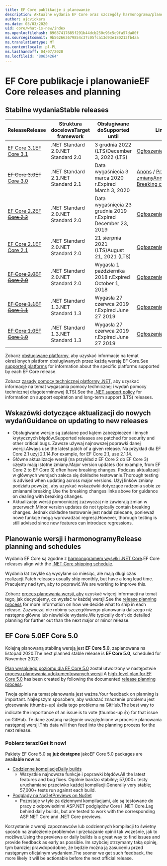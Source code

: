 ```yaml
---
title: EF Core publikacje i planowanie
description: Aktualne wydania EF Core oraz szczegóły harmonogramu/planowania przyszłych wydań
author: ajcvickers
ms.date: 03/03/2020
uid: core/what-is-new/index
ms.openlocfilehash: 89687417685f291b44dcb250c96c5c9fa57da80f
ms.sourcegitcommit: 9b562663679854c37c05fca13d93e180213fb4aa
ms.translationtype: MT
ms.contentlocale: pl-PL
ms.lasthandoff: 04/07/2020
ms.locfileid: "80634264"
---
```

# <a name="ef-core-releases-and-planning"></a><span data-ttu-id="8b1ce-103">EF Core publikacje i planowanie</span><span class="sxs-lookup"><span data-stu-id="8b1ce-103">EF Core releases and planning</span></span>

## <a name="stable-releases"></a><span data-ttu-id="8b1ce-104">Stabilne wydania</span><span class="sxs-lookup"><span data-stu-id="8b1ce-104">Stable releases</span></span>

| <span data-ttu-id="8b1ce-105">Release</span><span class="sxs-lookup"><span data-stu-id="8b1ce-105">Release</span></span> | <span data-ttu-id="8b1ce-106">Struktura docelowa</span><span class="sxs-lookup"><span data-stu-id="8b1ce-106">Target framework</span></span> | <span data-ttu-id="8b1ce-107">Obsługiwane do</span><span class="sxs-lookup"><span data-stu-id="8b1ce-107">Supported until</span></span> | <span data-ttu-id="8b1ce-108">Linki</span><span class="sxs-lookup"><span data-stu-id="8b1ce-108">Links</span></span>
|:--------|------------------|-----------------|------
| [<span data-ttu-id="8b1ce-109">EF Core 3.1</span><span class="sxs-lookup"><span data-stu-id="8b1ce-109">EF Core 3.1</span></span>](https://www.nuget.org/packages/Microsoft.EntityFrameworkCore/3.1.3) | <span data-ttu-id="8b1ce-110">.NET Standard 2.0</span><span class="sxs-lookup"><span data-stu-id="8b1ce-110">.NET Standard 2.0</span></span> | <span data-ttu-id="8b1ce-111">3 grudnia 2022 (LTS)</span><span class="sxs-lookup"><span data-stu-id="8b1ce-111">December 3, 2022 (LTS)</span></span> | [<span data-ttu-id="8b1ce-112">Ogłoszenie</span><span class="sxs-lookup"><span data-stu-id="8b1ce-112">Announcement</span></span>](https://devblogs.microsoft.com/dotnet/announcing-entity-framework-core-3-1-and-entity-framework-6-4/)
| <span data-ttu-id="8b1ce-113">~~[EF Core 3.0](https://www.nuget.org/packages/Microsoft.EntityFrameworkCore/3.0.3)~~</span><span class="sxs-lookup"><span data-stu-id="8b1ce-113">~~[EF Core 3.0](https://www.nuget.org/packages/Microsoft.EntityFrameworkCore/3.0.3)~~</span></span> | <span data-ttu-id="8b1ce-114">.NET Standard 2.1</span><span class="sxs-lookup"><span data-stu-id="8b1ce-114">.NET Standard 2.1</span></span> | <span data-ttu-id="8b1ce-115">Data wygaśnięcia 3 marca 2020 r.</span><span class="sxs-lookup"><span data-stu-id="8b1ce-115">Expired March 3, 2020</span></span> | <span data-ttu-id="8b1ce-116">[Anons](https://devblogs.microsoft.com/dotnet/announcing-ef-core-3-0-and-ef-6-3-general-availability/) / [Przełomowe zmiany](ef-core-3.0/breaking-changes.md)</span><span class="sxs-lookup"><span data-stu-id="8b1ce-116">[Announcement](https://devblogs.microsoft.com/dotnet/announcing-ef-core-3-0-and-ef-6-3-general-availability/) / [Breaking changes](ef-core-3.0/breaking-changes.md)</span></span>
| <span data-ttu-id="8b1ce-117">~~[EF Core 2.2](https://www.nuget.org/packages/Microsoft.EntityFrameworkCore/2.2.6)~~</span><span class="sxs-lookup"><span data-stu-id="8b1ce-117">~~[EF Core 2.2](https://www.nuget.org/packages/Microsoft.EntityFrameworkCore/2.2.6)~~</span></span> | <span data-ttu-id="8b1ce-118">.NET Standard 2.0</span><span class="sxs-lookup"><span data-stu-id="8b1ce-118">.NET Standard 2.0</span></span> | <span data-ttu-id="8b1ce-119">Data wygaśnięcia 23 grudnia 2019 r.</span><span class="sxs-lookup"><span data-stu-id="8b1ce-119">Expired December 23, 2019</span></span> | [<span data-ttu-id="8b1ce-120">Ogłoszenie</span><span class="sxs-lookup"><span data-stu-id="8b1ce-120">Announcement</span></span>](https://devblogs.microsoft.com/dotnet/announcing-entity-framework-core-2-2/)
| [<span data-ttu-id="8b1ce-121">EF Core 2.1</span><span class="sxs-lookup"><span data-stu-id="8b1ce-121">EF Core 2.1</span></span>](https://www.nuget.org/packages/Microsoft.EntityFrameworkCore/2.1.14) | <span data-ttu-id="8b1ce-122">.NET Standard 2.0</span><span class="sxs-lookup"><span data-stu-id="8b1ce-122">.NET Standard 2.0</span></span> | <span data-ttu-id="8b1ce-123">21 sierpnia 2021 (LTS)</span><span class="sxs-lookup"><span data-stu-id="8b1ce-123">August 21, 2021 (LTS)</span></span> | [<span data-ttu-id="8b1ce-124">Ogłoszenie</span><span class="sxs-lookup"><span data-stu-id="8b1ce-124">Announcement</span></span>](https://devblogs.microsoft.com/dotnet/announcing-entity-framework-core-2-1/)
| <span data-ttu-id="8b1ce-125">~~[EF Core 2.0](https://www.nuget.org/packages/Microsoft.EntityFrameworkCore/2.0.3)~~</span><span class="sxs-lookup"><span data-stu-id="8b1ce-125">~~[EF Core 2.0](https://www.nuget.org/packages/Microsoft.EntityFrameworkCore/2.0.3)~~</span></span> | <span data-ttu-id="8b1ce-126">.NET Standard 2.0</span><span class="sxs-lookup"><span data-stu-id="8b1ce-126">.NET Standard 2.0</span></span> | <span data-ttu-id="8b1ce-127">Wygasła 1 października 2018 r.</span><span class="sxs-lookup"><span data-stu-id="8b1ce-127">Expired October 1, 2018</span></span> | [<span data-ttu-id="8b1ce-128">Ogłoszenie</span><span class="sxs-lookup"><span data-stu-id="8b1ce-128">Announcement</span></span>](https://devblogs.microsoft.com/dotnet/announcing-entity-framework-core-2-0/)
| <span data-ttu-id="8b1ce-129">~~[EF Core 1.1](https://www.nuget.org/packages/Microsoft.EntityFrameworkCore/1.1.6)~~</span><span class="sxs-lookup"><span data-stu-id="8b1ce-129">~~[EF Core 1.1](https://www.nuget.org/packages/Microsoft.EntityFrameworkCore/1.1.6)~~</span></span> | <span data-ttu-id="8b1ce-130">.NET Standard 1.3</span><span class="sxs-lookup"><span data-stu-id="8b1ce-130">.NET Standard 1.3</span></span> | <span data-ttu-id="8b1ce-131">Wygasła 27 czerwca 2019 r.</span><span class="sxs-lookup"><span data-stu-id="8b1ce-131">Expired June 27 2019</span></span> | [<span data-ttu-id="8b1ce-132">Ogłoszenie</span><span class="sxs-lookup"><span data-stu-id="8b1ce-132">Announcement</span></span>](https://devblogs.microsoft.com/dotnet/announcing-entity-framework-core-1-1/)
| <span data-ttu-id="8b1ce-133">~~[EF Core 1.0](https://www.nuget.org/packages/Microsoft.EntityFrameworkCore/1.0.6)~~</span><span class="sxs-lookup"><span data-stu-id="8b1ce-133">~~[EF Core 1.0](https://www.nuget.org/packages/Microsoft.EntityFrameworkCore/1.0.6)~~</span></span> | <span data-ttu-id="8b1ce-134">.NET Standard 1.3</span><span class="sxs-lookup"><span data-stu-id="8b1ce-134">.NET Standard 1.3</span></span> | <span data-ttu-id="8b1ce-135">Wygasła 27 czerwca 2019 r.</span><span class="sxs-lookup"><span data-stu-id="8b1ce-135">Expired June 27 2019</span></span> | [<span data-ttu-id="8b1ce-136">Ogłoszenie</span><span class="sxs-lookup"><span data-stu-id="8b1ce-136">Announcement</span></span>](https://devblogs.microsoft.com/dotnet/entity-framework-core-1-0-0-available/)

<span data-ttu-id="8b1ce-137">Zobacz [obsługiwane platformy,](../platforms/index.md) aby uzyskać informacje na temat określonych platform obsługiwanych przez każdą wersję EF Core.</span><span class="sxs-lookup"><span data-stu-id="8b1ce-137">See [supported platforms](../platforms/index.md) for information about the specific platforms supported by each EF Core release.</span></span>

<span data-ttu-id="8b1ce-138">Zobacz [zasady pomocy technicznej platformy .NET,](https://dotnet.microsoft.com/platform/support/policy/dotnet-core) aby uzyskać informacje na temat wygasania pomocy technicznej i wydań pomocy technicznej długoterminowej (LTS).</span><span class="sxs-lookup"><span data-stu-id="8b1ce-138">See the [.NET support policy](https://dotnet.microsoft.com/platform/support/policy/dotnet-core) for information on support expiration and long-term support (LTS) releases.</span></span>

## <a name="guidance-on-updating-to-new-releases"></a><span data-ttu-id="8b1ce-139">Wskazówki dotyczące aktualizacji do nowych wydań</span><span class="sxs-lookup"><span data-stu-id="8b1ce-139">Guidance on updating to new releases</span></span>

* <span data-ttu-id="8b1ce-140">Obsługiwane wersje są załatane pod kątem zabezpieczeń i innych krytycznych błędów.</span><span class="sxs-lookup"><span data-stu-id="8b1ce-140">Supported releases are patched for security and other critical bugs.</span></span> <span data-ttu-id="8b1ce-141">Zawsze używaj najnowszej poprawki danej wersji.</span><span class="sxs-lookup"><span data-stu-id="8b1ce-141">Always use the latest patch of a given release.</span></span> <span data-ttu-id="8b1ce-142">Na przykład dla EF Core 2.1 użyj 2.1.14.</span><span class="sxs-lookup"><span data-stu-id="8b1ce-142">For example, for EF Core 2.1, use 2.1.14.</span></span>
* <span data-ttu-id="8b1ce-143">Główne aktualizacje wersji (na przykład z EF Core 2 do EF Core 3) często mają istotne zmiany.</span><span class="sxs-lookup"><span data-stu-id="8b1ce-143">Major version updates (for example, from EF Core 2 to EF Core 3) often have breaking changes.</span></span> <span data-ttu-id="8b1ce-144">Podczas aktualizacji w głównych wersjach zaleca się dokładne testowanie.</span><span class="sxs-lookup"><span data-stu-id="8b1ce-144">Thorough testing is advised when updating across major versions.</span></span> <span data-ttu-id="8b1ce-145">Użyj linków zmiany podziału powyżej, aby uzyskać wskazówki dotyczące radzenia sobie ze zmianami breaking.</span><span class="sxs-lookup"><span data-stu-id="8b1ce-145">Use the breaking changes links above for guidance on dealing with breaking changes.</span></span>
* <span data-ttu-id="8b1ce-146">Aktualizacje wersji pomocniczej zazwyczaj nie zawierają zmian w przerwach.</span><span class="sxs-lookup"><span data-stu-id="8b1ce-146">Minor version updates do not typically contain breaking changes.</span></span> <span data-ttu-id="8b1ce-147">Jednak dokładne testowanie jest nadal zalecane, ponieważ nowe funkcje mogą wprowadzać regresji.</span><span class="sxs-lookup"><span data-stu-id="8b1ce-147">However, thorough testing is still advised since new features can introduce regressions.</span></span>

## <a name="release-planning-and-schedules"></a><span data-ttu-id="8b1ce-148">Planowanie wersji i harmonogramy</span><span class="sxs-lookup"><span data-stu-id="8b1ce-148">Release planning and schedules</span></span>

<span data-ttu-id="8b1ce-149">Wydania EF Core są zgodne z [harmonogramem wysyłki .NET Core](https://github.com/dotnet/core/blob/master/roadmap.md).</span><span class="sxs-lookup"><span data-stu-id="8b1ce-149">EF Core releases align with the [.NET Core shipping schedule](https://github.com/dotnet/core/blob/master/roadmap.md).</span></span>

<span data-ttu-id="8b1ce-150">Wydania łat zwykle są wysyłane co miesiąc, ale mają długi czas realizacji.</span><span class="sxs-lookup"><span data-stu-id="8b1ce-150">Patch releases usually ship monthly, but have a long lead time.</span></span>
<span data-ttu-id="8b1ce-151">Pracujemy nad tym, aby to poprawić.</span><span class="sxs-lookup"><span data-stu-id="8b1ce-151">We are working to improve this.</span></span>

<span data-ttu-id="8b1ce-152">Zobacz [proces planowania wersji, aby](release-planning.md) uzyskać więcej informacji na temat tego, jak decydujemy, co wysłać w każdej wersji.</span><span class="sxs-lookup"><span data-stu-id="8b1ce-152">See the [release planning process](release-planning.md) for more information on how we decide what to ship in each release.</span></span>
<span data-ttu-id="8b1ce-153">Zazwyczaj nie robimy szczegółowego planowania dalszego niż następne główne lub niewielkie wydanie.</span><span class="sxs-lookup"><span data-stu-id="8b1ce-153">We typically don't do detailed planning for further out than the next major or minor release.</span></span>

## <a name="ef-core-50"></a><span data-ttu-id="8b1ce-154">EF Core 5.0</span><span class="sxs-lookup"><span data-stu-id="8b1ce-154">EF Core 5.0</span></span>

<span data-ttu-id="8b1ce-155">Kolejną planowaną stabilną wersją jest **EF Core 5.0**, zaplanowana na listopad 2020.</span><span class="sxs-lookup"><span data-stu-id="8b1ce-155">The next planned stable release is **EF Core 5.0**, scheduled for November 2020.</span></span>

<span data-ttu-id="8b1ce-156">[Plan wysokiego poziomu dla EF Core 5.0](ef-core-5.0/plan.md) został utworzony w następstwie [procesu planowania udokumentowanych wersji](release-planning.md).</span><span class="sxs-lookup"><span data-stu-id="8b1ce-156">A [high-level plan for EF Core 5.0](ef-core-5.0/plan.md) has been created by following the documented [release planning process](release-planning.md).</span></span>

<span data-ttu-id="8b1ce-157">Twoja opinia na temat planowania jest ważna.</span><span class="sxs-lookup"><span data-stu-id="8b1ce-157">Your feedback on planning is important.</span></span>
<span data-ttu-id="8b1ce-158">Najlepszym sposobem, aby wskazać znaczenie problemu jest głosowanie (thumbs-up) 👍dla tego problemu na GitHub.</span><span class="sxs-lookup"><span data-stu-id="8b1ce-158">The best way to indicate the importance of an issue is to vote (thumbs-up 👍) for that issue on GitHub.</span></span>
<span data-ttu-id="8b1ce-159">Te dane zostaną następnie uwzględnione w procesie planowania następnej wersji.</span><span class="sxs-lookup"><span data-stu-id="8b1ce-159">This data will then feed into the planning process for the next release.</span></span>

### <a name="get-it-now"></a><span data-ttu-id="8b1ce-160">Pobierz teraz!</span><span class="sxs-lookup"><span data-stu-id="8b1ce-160">Get it now!</span></span>

<span data-ttu-id="8b1ce-161">Pakiety EF Core 5.0 są **już dostępne** jako</span><span class="sxs-lookup"><span data-stu-id="8b1ce-161">EF Core 5.0 packages are **available now** as</span></span>

* [<span data-ttu-id="8b1ce-162">Codzienne kompilacje</span><span class="sxs-lookup"><span data-stu-id="8b1ce-162">Daily builds</span></span>](https://github.com/dotnet/aspnetcore/blob/master/docs/DailyBuilds.md)
  * <span data-ttu-id="8b1ce-163">Wszystkie najnowsze funkcje i poprawki błędów.</span><span class="sxs-lookup"><span data-stu-id="8b1ce-163">All the latest features and bug fixes.</span></span> <span data-ttu-id="8b1ce-164">Ogólnie bardzo stabilny; 57,000+ testy uruchamiane przeciwko każdej kompilacji.</span><span class="sxs-lookup"><span data-stu-id="8b1ce-164">Generally very stable; 57,000+ tests run against each build.</span></span>
* [<span data-ttu-id="8b1ce-165">Podglądy na NuGet</span><span class="sxs-lookup"><span data-stu-id="8b1ce-165">Previews on NuGet</span></span>](https://www.nuget.org/packages/Microsoft.EntityFrameworkCore)
  * <span data-ttu-id="8b1ce-166">Pozostaje w tyle za dziennymi kompilacjami, ale są testowane do pracy z odpowiednimi ASP.NET podglądów Core i .NET Core.</span><span class="sxs-lookup"><span data-stu-id="8b1ce-166">Lag behind daily builds, but are tested to work with the corresponding ASP.NET Core and .NET Core previews.</span></span>

<span data-ttu-id="8b1ce-167">Korzystanie z wersji zapoznawców lub codziennych kompilacji to świetny sposób na znalezienie problemów i przekazanie opinii tak wcześnie, jak to możliwe.</span><span class="sxs-lookup"><span data-stu-id="8b1ce-167">Using the previews or daily builds is a great way to find issues and provide feedback as early as possible.</span></span>
<span data-ttu-id="8b1ce-168">Im szybciej otrzymamy taką opinię, tym bardziej prawdopodobne, że będzie można ją zasuceniu przed następnym oficjalnym wydaniem.</span><span class="sxs-lookup"><span data-stu-id="8b1ce-168">The sooner we get such feedback, the more likely it will be actionable before the next official release.</span></span>
